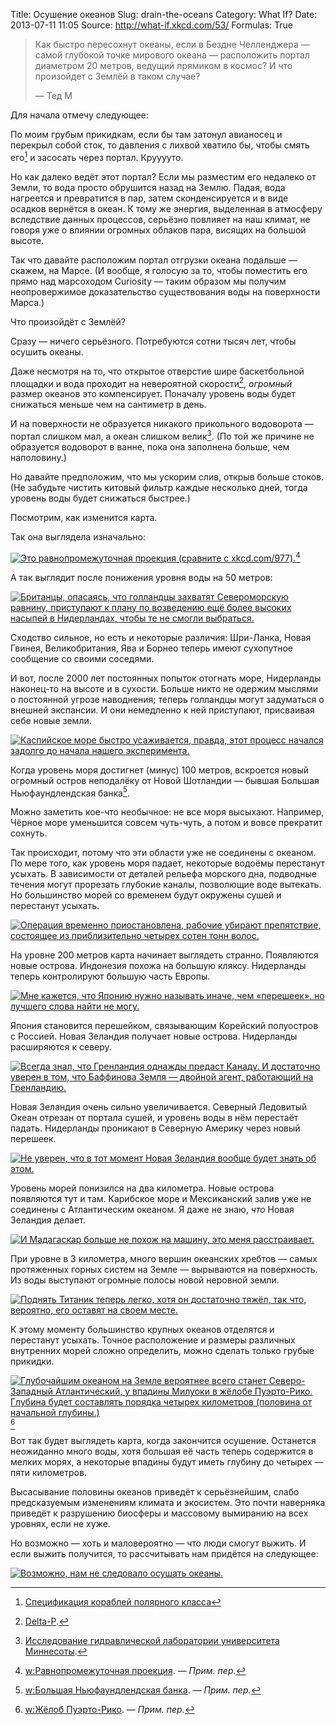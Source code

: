 Title: Осушение океанов
Slug: drain-the-oceans
Category: What If?
Date: 2013-07-11 11:05
Source: http://what-if.xkcd.com/53/
Formulas: True

> Как быстро пересохнут океаны, если в Бездне Челленджера — самой глубокой точке мирового океана — расположить портал диаметром 20 метров, ведущий прямиком в космос? И что произойдет с Землёй в таком случае?
> 
> — Тед М

Для начала отмечу следующее:

По моим грубым прикидкам, если бы там затонул авианосец и перекрыл собой сток, то давления с лихвой хватило бы, чтобы смять его[^1] и засосать через портал. Крууууто.

Но как далеко ведёт этот портал? Если мы разместим его недалеко от Земли, то вода просто обрушится назад на Землю. Падая, вода нагреется и превратится в пар, затем сконденсируется и в виде осадков вернётся в океан. К тому же энергия, выделенная в атмосферу вследствие данных процессов, серьёзно повлияет на наш климат, не говоря уже о влиянии огромных облаков пара, висящих на большой высоте.

Так что давайте расположим портал отгрузки океана подальше — скажем, на Марсе. (И вообще, я голосую за то, чтобы поместить его прямо над марсоходом Curiosity — таким образом мы получим неопровержимое доказательство существования воды на поверхности Марса.)

Что произойдёт с Землёй?

Сразу — ничего серьёзного. Потребуются сотни тысяч лет, чтобы осушить океаны.

Даже несмотря на то, что открытое отверстие шире баскетбольной площадки и вода проходит на невероятной скорости[^2], _огромный_ размер океанов это компенсирует. Поначалу уровень воды будет снижаться меньше чем на сантиметр в день.

И на поверхности не образуется никакого прикольного водоворота — портал слишком мал, а океан слишком велик[^3]. (По той же причине не образуется водоворот в ванне, пока она заполнена больше, чем наполовину.)

Но давайте предположим, что мы ускорим слив, открыв больше стоков. (Не забудьте чистить китовый фильтр каждые несколько дней, тогда уровень воды будет снижаться быстрее.)

Посмотрим, как изменится карта.

Так она выглядела изначально:

[![Это равнопромежуточная проекция (сравните с xkcd.com/977).](http://chtoes.li/uploads/053-drain-the-oceans/drain_0m_ru.png)](http://chtoes.li/uploads/053-drain-the-oceans/drain_0m_full_ru.png)[^4]

А так выглядит после понижения уровня воды на 50 метров:

[![Британцы, опасаясь, что голландцы захватят Североморскую равнину, приступают к плану по возведению ещё более высоких насыпей в Нидерландах, чтобы те не смогли выбраться.](http://chtoes.li/uploads/053-drain-the-oceans/drain_50m_ru.png)](http://chtoes.li/uploads/053-drain-the-oceans/drain_50m_full_ru.png)

Сходство сильное, но есть и некоторые различия: Шри-Ланка, Новая Гвинея, Великобритания, Ява и Борнео теперь имеют сухопутное сообщение со своими соседями.

И вот, после 2000 лет постоянных попыток отогнать море, Нидерланды наконец-то на высоте и в сухости. Больше никто не одержим мыслями о постоянной угрозе наводнения; теперь голландцы могут задуматься о внешней экспансии. И они немедленно к ней приступают, присваивая себе новые земли.

[![Каспийское море *быстро* усаживается, правда, этот процесс начался задолго до начала нашего эксперимента.](http://chtoes.li/uploads/053-drain-the-oceans/drain_100m_ru.png)](http://chtoes.li/uploads/053-drain-the-oceans/drain_100m_full_ru.png)

Когда уровень моря достигнет (минус) 100 метров, вскроется новый огромный остров неподалёку от Новой Шотландии — бывшая Большая Ньюфаундлендская банка[^5].

Можно заметить кое-что необычное: не все моря высыхают. Например, Чёрное море уменьшится совсем чуть-чуть, а потом и вовсе прекратит сохнуть.

Так происходит, потому что эти области уже не соединены с океаном. По мере того, как уровень моря падает, некоторые водоёмы перестанут усыхать. В зависимости от деталей рельефа морского дна, подводные течения могут прорезать глубокие каналы, позволющие воде вытекать. Но большинство морей со временем будут окружены сушей и перестанут усыхать.

[![Операция временно приостановлена, рабочие убирают препятствие, состоящее из приблизительно четырех сотен тонн волос.](http://chtoes.li/uploads/053-drain-the-oceans/drain_200m_ru.png)](http://chtoes.li/uploads/053-drain-the-oceans/drain_200m_full_ru.png)

На уровне 200 метров карта начинает выглядеть странно. Появляются новые острова. Индонезия похожа на большую кляксу. Нидерланды теперь контролируют большую часть Европы.

[![Мне кажется, что Японию нужно называть иначе, чем «перешеек», но лучшего слова найти не могу.](http://chtoes.li/uploads/053-drain-the-oceans/drain_500m_ru.png)](http://chtoes.li/uploads/053-drain-the-oceans/drain_500m_full_ru.png)

Япония становится перешейком, связывающим Корейский полуостров с Россией. Новая Зеландия получает новые острова. Нидерланды расширяются к северу.

[![Всегда знал, что Гренландия однажды предаст Канаду. И достаточно уверен в том, что Баффинова Земля — двойной агент, работающий на Гренландию.](http://chtoes.li/uploads/053-drain-the-oceans/drain_1km_ru.png)](http://chtoes.li/uploads/053-drain-the-oceans/drain_1km_full_ru.png)

Новая Зеландия очень сильно увеличивается. Северный Ледовитый Океан отрезан от портала сушей, и уровень воды в нём перестаёт падать. Нидерланды проникают в Северную Америку через новый перешеек.

[![Не уверен, что в тот момент Новая Зеландия вообще будет знать об этом.](http://chtoes.li/uploads/053-drain-the-oceans/drain_2km_ru.png)](http://chtoes.li/uploads/053-drain-the-oceans/drain_2km_full_ru.png)

Уровень морей понизился на два километра. Новые острова появляются тут и там. Карибское море и Мексиканский залив уже не соединены с Атлантическим океаном. Я даже не знаю, _что_ Новая Зеландия делает.

[![И Мадагаскар больше не похож на машину, это меня расстраивает.](http://chtoes.li/uploads/053-drain-the-oceans/drain_3km_ru.png)](http://chtoes.li/uploads/053-drain-the-oceans/drain_3km_full_ru.png)

При уровне в 3 километра, много вершин океанских хребтов — самых протяженных горных систем на Земле — вырываются на поверхность. Из воды выступают огромные полосы новой неровной земли.

[![Поднять Титаник теперь легко, хотя он достаточно тяжёл, так что, вероятно, его оставят на своем месте.](http://chtoes.li/uploads/053-drain-the-oceans/drain_5km_ru.png)](http://chtoes.li/uploads/053-drain-the-oceans/drain_5km_full_ru.png)

К этому моменту большинство крупных океанов отделятся и перестанут усыхать. Точное расположение и размеры различных внутренних морей сложно определить, можно сделать только грубые прикидки.

[![Глубочайшим океаном на Земле вероятнее всего станет Северо-Западный Атлантический, у впадины Милуоки в жёлобе Пуэрто-Рико. Глубина будет составлять порядка четырех километров (половина от начальной глубины.)](http://chtoes.li/uploads/053-drain-the-oceans/drain_ed_ru.png)](http://chtoes.li/uploads/053-drain-the-oceans/drain_ed_full_ru.png)[^6]

Вот так будет выглядеть карта, когда закончится осушение. Останется неожиданно много воды, хотя большая её часть теперь содержится в мелких морях, а некоторые впадины будут иметь глубину до четырех — пяти километров.

Высасывание половины океанов приведёт к серьёзнейшим, слабо предсказуемым изменениям климата и экосистем. Это почти наверняка приведёт к разрушению биосферы и массовому вымиранию на всех уровнях, если не хуже.

Но возможно — хоть и маловероятно — что люди смогут выжить. И если выжить получится, то рассчитывать нам придётся на следующее:

[![Возможно, нам не следовало осушать океаны.](http://chtoes.li/uploads/053-drain-the-oceans/drain_nl_ru.png)](http://chtoes.li/uploads/053-drain-the-oceans/drain_nl_full_ru.png)

[^1]: [Спецификация кораблей полярного класса](http://www.iacs.org.uk/document/public/Publications/Unified_requirements/PDF/UR_I_pdf410.pdf)
[^2]: [Delta-P](http://xkcd.com/969/).
[^3]: [Исследование гидравлической лаборатории университета Миннесоты](http://www.leg.state.mn.us/docs/pre2003/other/840235.pdf).
[^4]: [w:Равнопромежуточная проекция](http://ru.wikipedia.org/wiki/Равнопромежуточная_проекция). — _Прим. пер._
[^5]: [w:Большая Ньюфаундлендская банка](http://ru.wikipedia.org/wiki/Большая_Ньюфаундлендская_банка). — _Прим. пер._
[^6]: [w:Жёлоб Пуэрто-Рико](http://ru.wikipedia.org/wiki/Пуэрто-Рико_(жёлоб)). — _Прим. пер._
